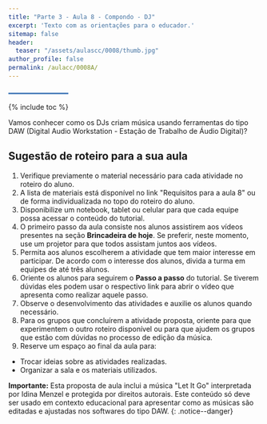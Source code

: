 ```yaml
---
title: "Parte 3 - Aula 8 - Compondo - DJ"
excerpt: 'Texto com as orientações para o educador.'
sitemap: false
header: 
  teaser: "/assets/aulascc/0008/thumb.jpg" 
author_profile: false
permalink: /aulacc/0008A/
---
```

![Linha separadora](/assets/images/line.jpg)

{% include toc %}

Vamos conhecer como os DJs criam música usando ferramentas do tipo DAW (Digital Audio Workstation - Estação de Trabalho de Áudio Digital)?

## Sugestão de roteiro para a sua aula
1. Verifique previamente o material necessário para cada atividade no roteiro do aluno.
1. A lista de materiais está disponível no link "Requisitos para a aula 8" ou de forma individualizada no topo do roteiro do aluno.
1. Disponibilize um notebook, tablet ou celular para que cada equipe possa acessar o conteúdo do tutorial.
1. O primeiro passo da aula consiste nos alunos assistirem aos vídeos presentes na seção **Brincadeira de hoje**. Se preferir, neste momento, use um projetor para que todos assistam juntos aos vídeos.
1. Permita aos alunos escolherem a atividade que tem maior interesse em participar. De acordo com o interesse dos alunos, divida a turma em equipes de até três alunos.
1. Oriente os alunos para seguirem o **Passo a passo** do tutorial. Se tiverem dúvidas eles podem usar o respectivo link para abrir o vídeo que apresenta como realizar aquele passo.
1. Observe o desenvolvimento das atividades e auxilie os alunos quando necessário. 
1. Para os grupos que concluírem a atividade proposta, oriente para que experimentem o outro roteiro disponível ou para que ajudem os grupos que estão com dúvidas no processo de edição da música.
1. Reserve um espaço ao final da aula para:
  * Trocar ideias sobre as atividades realizadas.
  * Organizar a sala e os materiais utilizados.

**Importante:** Esta proposta de aula inclui a música "Let It Go" interpretada por Idina Menzel e protegida por direitos autorais. Este conteúdo só deve ser usado em contexto educacional para apresentar como as músicas são editadas e ajustadas nos softwares do tipo DAW.
{: .notice--danger}
